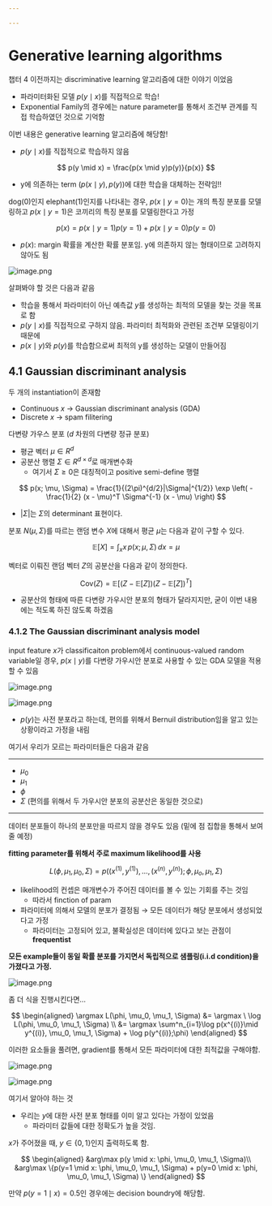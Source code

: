 ```yaml
---

---
```


# Generative learning algorithms

챕터 4 이전까지는 discriminative learning 알고리즘에 대한 이야기 이었음

- 파라미터화된 모델 $p(y \mid x)$를 직접적으로 학습!
- Exponential Family의 경우에는 nature parameter를 통해서 조건부 관계를 직접 학습하였던 것으로 기억함

이번 내용은 generative learning 알고리즘에 해당함!

- $p(y \mid x)$를 직접적으로 학습하지 않음

$$ p(y \mid x) = \frac{p(x \mid y)p(y)}{p(x)} $$

- y에 의존하는 term $(p(x \mid y) , p(y))$에 대한 학습을 대체하는 전략임!!

dog(0)인지 elephant(1)인지를 나타내는 경우, $p(x \mid y = 0)$는 개의 특징 분포를 모델링하고 $p(x \mid y = 1)$은 코끼리의 특징 분포를 모델링한다고 가정

$$ p(x)= p(x \mid y = 1)p(y = 1) + p(x \mid y = 0)p(y = 0) $$

- $p(x)$: margin 확률을 계산한 확률 분포임. y에 의존하지 않는 형태이므로 고려하지 않아도 됨

![image.png](https://prod-files-secure.s3.us-west-2.amazonaws.com/ee31428e-f63a-455f-bcf0-5a9de949cc86/e9f52fc3-9920-4a4d-b384-db0cf6a34916/image.png)

살펴봐야 할 것은 다음과 같음

- 학습을 통해서 파라미터이 아닌 예측값 $y$를 생성하는 최적의 모델을 찾는 것을 목표로 함
- $p(y \mid x)$를 직접적으로 구하지 않음. 파라미터 최적화와 관련된 조건부 모델링이기 때문에
- $p(x \mid y)$와 $p(y)$를 학습함으로써 최적의 y를 생성하는 모델이 만들어짐

## 4.1 Gaussian discriminant analysis

두 개의 instantiation이 존재함

- Continuous $x$ → Gaussian discriminant analysis (GDA)
- Discrete $x$ → spam filitering

다변량 가우스 분포 ($d$ 차원의 다변량 정규 분포)

- 평균 벡터 $µ \in R^d$
- 공분산 행렬 $Σ \in R^{d×d}$로 매개변수화
    - 여기서 $Σ ≥ 0$은 대칭적이고 positive semi-define 행렬

$$ p(x; \mu, \Sigma) = \frac{1}{(2\pi)^{d/2}|\Sigma|^{1/2}} \exp \left( -\frac{1}{2} (x - \mu)^T \Sigma^{-1} (x - \mu) \right) $$

- $|\Sigma|$는 $\Sigma$의 determinant 표현이다.

분포 $N(\mu,\Sigma)$를 따르는 랜덤 변수 $X$에 대해서 평균 $\mu$는 다음과 같이 구할 수 있다.

$$ \mathbb{E}[X] = \int_x x \, p(x; \mu, \Sigma) \, dx = \mu $$

벡터로 이뤄진 랜덤 벡터 $Z$의 공분산을 다음과 같이 정의한다.

$$ \text{Cov}(Z) = \mathbb{E}[(Z - \mathbb{E}[Z])(Z - \mathbb{E}[Z])^T] $$

- 공분산의 형태에 따른 다변량 가우시안 분포의 형태가 달라지지만, 굳이 이번 내용에는 적도록 하진 않도록 하겠음

### 4.1.2 The Gaussian discriminant analysis model

input feature $x$가 classificaiton problem에서 continuous-valued random variable일 경우, $p(x \mid y)$를 다변량 가우시안 분포로 사용할 수 있는 GDA 모델을 적용할 수 있음

![image.png](https://prod-files-secure.s3.us-west-2.amazonaws.com/ee31428e-f63a-455f-bcf0-5a9de949cc86/398d1d2b-6b31-43bb-9f1b-c5254f149fb8/image.png)

![image.png](https://prod-files-secure.s3.us-west-2.amazonaws.com/ee31428e-f63a-455f-bcf0-5a9de949cc86/55c706f9-d07b-4045-a6b8-ce08228a635c/image.png)

- $p(y)$는 사전 분포라고 하는데, 편의를 위해서 Bernuil distribution임을 알고 있는 상황이라고 가정을 내림

여기서 우리가 모르는 파라미터들은 다음과 같음

---
- $\mu_0$
- $\mu_1$
- $\phi$
- $\Sigma$ (편의를 위해서 두 가우시안 분포의 공분산은 동일한 것으로)
---

데이터 분포들이 하나의 분포만을 따르지 않을 경우도 있음 (밑에 점 집합을 통해서 보여줄 예정)

**fitting parameter를 위해서 주로 maximum likelihood를 사용**

$$ L(\phi, \mu_1, \mu_0, \Sigma) = p((x^{(1)},y^{(1)}), \dots, (x^{(n)},y^{(n)}); \phi, \mu_o, \mu_1, \Sigma) $$

- likelihood의 컨셉은 매개변수가 주어진 데이터를 볼 수 있는 기회를 주는 것임
    - 따라서 finction of param
- 파라미터에 의해서 모델의 분포가 결정됨 → 모든 데이터가 해당 분포에서 생성되었다고 가정
    - 파라미터는 고정되어 있고, 불확실성은 데이터에 있다고 보는 관점이 **frequentist**

**모든 example들이 동일 확률 분포를 가지면서 독립적으로 샘플링(i.i.d condition)을 가졌다고 가정.**

![image.png](https://prod-files-secure.s3.us-west-2.amazonaws.com/ee31428e-f63a-455f-bcf0-5a9de949cc86/6643cbbe-d02e-419d-b629-c9e8195e8d16/image.png)

좀 더 식을 진행시킨다면…

$$ \begin{aligned} \argmax L(\phi, \mu_0, \mu_1, \Sigma) &= \argmax \ \log L(\phi, \mu_0, \mu_1, \Sigma) \\ &= \argmax \sum^n_{i=1}\log p(x^{(i)}\mid y^{(i)}, \mu_0, \mu_1, \Sigma) + \log p(y^{(i)};\phi) \end{aligned} $$

이러한 요소들을 풀려면, gradient를 통해서 모든 파라미터에 대한 최적값을 구해야함.

![image.png](https://prod-files-secure.s3.us-west-2.amazonaws.com/ee31428e-f63a-455f-bcf0-5a9de949cc86/9feb5bdf-3501-444e-b77b-a25cfac0da17/image.png)

![image.png](https://prod-files-secure.s3.us-west-2.amazonaws.com/ee31428e-f63a-455f-bcf0-5a9de949cc86/0d33dc7d-9d1a-402c-a9cc-0c4aee0f6e0d/image.png)

여기서 알아야 하는 것

- 우리는 $y$에 대한 사전 분포 형태를 이미 알고 있다는 가정이 있었음
    - 파라미터 값들에 대한 정확도가 높을 것임.

$x$가 주어졌을 때, $y \in \{0,1\}$인지 출력하도록 함.

$$ \begin{aligned} &arg\max p(y \mid x: \phi, \mu_0, \mu_1, \Sigma)\\ &arg\max \{p(y=1 \mid x: \phi, \mu_0, \mu_1, \Sigma) + p(y=0 \mid x: \phi, \mu_0, \mu_1, \Sigma) \} \end{aligned} $$

만약 $p(y=1 \mid x) = 0.5$인 경우에는 decision boundry에 해당함.